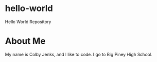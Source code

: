 # hello-world
Hello World Repository


# About Me
My name is Colby Jenks, and I like to code.
I go to Big Piney High School.
